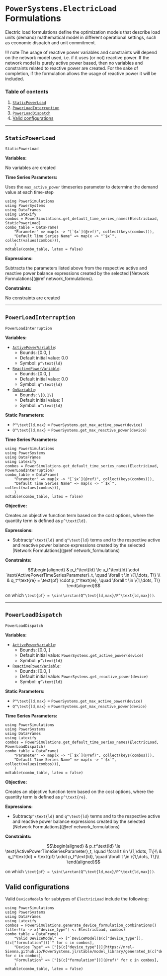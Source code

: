 # `PowerSystems.ElectricLoad` Formulations

Electric load formulations define the optimization models that describe load units (demand) mathematical model in different operational settings, such as economic dispatch and unit commitment.

!!! note
    The usage of reactive power variables and constraints will depend on the network model used, i.e. if it uses (or not) reactive power. If the network model is purely active power based, then no variables and constraints related to reactive power are created. For the sake of completion, if the formulation allows the usage of reactive power it will be included.

### Table of contents

1. [`StaticPowerLoad`](#StaticPowerLoad)
2. [`PowerLoadInterruption`](#PowerLoadInterruption)
3. [`PowerLoadDispatch`](#PowerLoadDispatch)
4. [Valid configurations](#Valid-configurations)

---

## `StaticPowerLoad`

```@docs
StaticPowerLoad
```

**Variables:**

No variables are created

**Time Series Parameters:**

Uses the `max_active_power`  timeseries parameter to determine the demand value at each time-step

```@eval
using PowerSimulations
using PowerSystems
using DataFrames
using Latexify
combos = PowerSimulations.get_default_time_series_names(ElectricLoad, StaticPowerLoad)
combo_table = DataFrame(
    "Parameter" => map(x -> "[`$x`](@ref)", collect(keys(combos))),
    "Default Time Series Name" => map(x -> "`$x`", collect(values(combos))),
    )
mdtable(combo_table, latex = false)
```

**Expressions:**

Subtracts the parameters listed above from the respective active and reactive power balance expressions created by the selected [Network Formulations](@ref network_formulations).

**Constraints:**

No constraints are created

---

## `PowerLoadInterruption`

```@docs
PowerLoadInterruption
```

**Variables:**

- [`ActivePowerVariable`](@ref):
  - Bounds: [0.0, ]
  - Default initial value: 0.0
  - Symbol: ``p^\text{ld}``
- [`ReactivePowerVariable`](@ref):
  - Bounds: [0.0, ]
  - Default initial value: 0.0
  - Symbol: ``q^\text{ld}``
- [`OnVariable`](@ref):
  - Bounds: ``\{0,1\}``
  - Default initial value: 1
  - Symbol: ``u^\text{ld}``

**Static Parameters:**
- ``P^\text{ld,max}`` = `PowerSystems.get_max_active_power(device)`
- ``Q^\text{ld,max}`` = `PowerSystems.get_max_reactive_power(device)`

**Time Series Parameters:**

```@eval
using PowerSimulations
using PowerSystems
using DataFrames
using Latexify
combos = PowerSimulations.get_default_time_series_names(ElectricLoad, PowerLoadInterruption)
combo_table = DataFrame(
    "Parameter" => map(x -> "[`$x`](@ref)", collect(keys(combos))),
    "Default Time Series Name" => map(x -> "`$x`", collect(values(combos))),
    )
mdtable(combo_table, latex = false)
```

**Objective:**

Creates an objective function term based on the cost options, where the quantity term is defined as ``p^\text{ld}``.

**Expressions:**

- Subtract``p^\text{ld}`` and ``q^\text{ld}`` terms and to the respective active and reactive power balance expressions created by the selected [Network Formulations](@ref network_formulations)

**Constraints:**

```math
\begin{aligned}
&  p_t^\text{ld} \le u_t^\text{ld} \cdot \text{ActivePowerTimeSeriesParameter}_t, \quad \forall t \in \{1,\dots, T\} \\
&  q_t^\text{re} = \text{pf} \cdot p_t^\text{re}, \quad \forall t \in \{1,\dots, T\}
\end{aligned}
```
on which ``\text{pf} = \sin(\arctan(Q^\text{ld,max}/P^\text{ld,max}))``.

---

## `PowerLoadDispatch`

```@docs
PowerLoadDispatch
```

**Variables:**

- [`ActivePowerVariable`](@ref):
  - Bounds: [0.0, ]
  - Default initial value: `PowerSystems.get_active_power(device)`
  - Symbol: ``p^\text{ld}``
- [`ReactivePowerVariable`](@ref):
  - Bounds: [0.0, ]
  - Default initial value: `PowerSystems.get_reactive_power(device)`
  - Symbol: ``q^\text{ld}``

**Static Parameters:**
- ``P^\text{ld,max}`` = `PowerSystems.get_max_active_power(device)`
- ``Q^\text{ld,max}`` = `PowerSystems.get_max_reactive_power(device)`

**Time Series Parameters:**

```@eval
using PowerSimulations
using PowerSystems
using DataFrames
using Latexify
combos = PowerSimulations.get_default_time_series_names(ElectricLoad, PowerLoadDispatch)
combo_table = DataFrame(
    "Parameter" => map(x -> "[`$x`](@ref)", collect(keys(combos))),
    "Default Time Series Name" => map(x -> "`$x`", collect(values(combos))),
    )
mdtable(combo_table, latex = false)
```

**Objective:**

Creates an objective function term based on the cost options, where the quantity term is defined as ``p^\text{re}``.

**Expressions:**

- Subtract``p^\text{ld}`` and ``q^\text{ld}`` terms and to the respective active and reactive power balance expressions created by the selected [Network Formulations](@ref network_formulations)

**Constraints:**

```math
\begin{aligned}
&  p_t^\text{ld} \le \text{ActivePowerTimeSeriesParameter}_t, \quad \forall t \in \{1,\dots, T\}\\
&  q_t^\text{ld} = \text{pf} \cdot p_t^\text{ld}, \quad \forall t \in \{1,\dots, T\}\\
\end{aligned}
```
on which ``\text{pf} = \sin(\arctan(Q^\text{ld,max}/P^\text{ld,max}))``.

## Valid configurations

Valid `DeviceModel`s for subtypes of `ElectricLoad` include the following:

```@eval
using PowerSimulations
using PowerSystems
using DataFrames
using Latexify
combos = PowerSimulations.generate_device_formulation_combinations()
filter!(x -> x["device_type"] <: ElectricLoad, combos)
combo_table = DataFrame(
    "Valid DeviceModel" => ["`DeviceModel($(c["device_type"]), $(c["formulation"]))`" for c in combos],
    "Device Type" => ["[$(c["device_type"])](https://nrel-Sienna.github.io/PowerSystems.jl/stable/model_library/generated_$(c["device_type"])/)" for c in combos],
    "Formulation" => ["[$(c["formulation"])](@ref)" for c in combos],
    )
mdtable(combo_table, latex = false)
```
